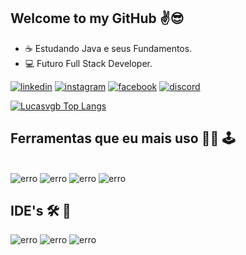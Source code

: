 ## Welcome to my GitHub ✌️😎
 * ☕ Estudando Java e seus Fundamentos.
 * 💻 Futuro Full Stack Developer.


[![linkedin](https://img.shields.io/badge/LinkedIn-0077B5?style=for-the-badge&logo=linkedin&logoColor=white)](https://www.linkedin.com/in/lucasvianagb/)
[![instagram](https://img.shields.io/badge/Instagram-E4405F?style=for-the-badge&logo=instagram&logoColor=white)](https://www.instagram.com/lucasvianagb/)
[![facebook](https://img.shields.io/badge/Facebook-1877F2?style=for-the-badge&logo=facebook&logoColor=white)](https://www.facebook.com/LucasVianaGB/)
[![discord](https://img.shields.io/badge/Discord-7289DA?style=for-the-badge&logo=discord&logoColor=white)](LucasZaacar#1693)

[![Lucasvgb Top Langs](https://github-readme-stats.vercel.app/api/top-langs/?username=Lucasvgb&layout=compact)](https://github.com/Lucasvgb)

## Ferramentas que eu mais uso 👨‍💻 🕹️ 

<div style="display : inline_block"><br/>
  <img aling="center" alt="erro" src="https://img.shields.io/badge/Java-ED8B00?style=for-the-badge&logo=openjdk&logoColor=white"/>
  <img aling="center" alt="erro" src="https://img.shields.io/badge/MySQL-00000F?style=for-the-badge&logo=mysql&logoColor=white"/>
  <img aling="center" alt="erro" src="https://img.shields.io/badge/C%23-239120?style=for-the-badge&logo=c-sharp&logoColor=white"/>
  <img aling="center" alt="erro" src="https://img.shields.io/badge/C-00599C?style=for-the-badge&logo=c&logoColor=white"/>
  
  ## IDE's 🛠️ 🧰
  <img aling="center" alt="erro" src="https://img.shields.io/badge/Visual_Studio_Code-0078D4?style=for-the-badge&logo=visual%20studio%20code&logoColor=white"/>
  <img aling="center" alt="erro" src="https://img.shields.io/badge/Visual_Studio-5C2D91?style=for-the-badge&logo=visual%20studio&logoColor=white"/>
  <img aling="center" alt="erro" src="https://img.shields.io/badge/IntelliJ_IDEA-000000.svg?style=for-the-badge&logo=intellij-idea&logoColor=white"/>
  
  
</div>
